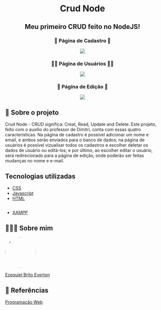 <h1 align="center">Crud Node</h1>

<h2 align="center">Meu primeiro CRUD feito no NodeJS!</h2>

<h3 align="center">📝 Página de Cadastro 📝</h3>

<div align="center">
<img src="https://user-images.githubusercontent.com/97633667/181995650-f4842e0b-6a8f-4821-a17f-0634a444f985.png" />
</div>

<h3 align="center">👩‍🦰 Página de Usuários 👨‍🦰</h3>

<div align="center">
<img src="https://user-images.githubusercontent.com/97633667/181995649-2636ffad-385c-46b5-b0e4-d9f8b626d83a.png" />
</div>

<h3 align="center">📝 Página de Edição 📝</h3>

<div align="center">
<img src="https://user-images.githubusercontent.com/97633667/181995647-cb38bf95-3e47-4262-96d2-f05b85ff66d2.png" />
</div>




## 💬 Sobre o projeto
Crud Node - CRUD significa: Creat, Read, Update and Delete. Este projeto, feito com o auxílio do professor de Dimitri, conta com essas quatro características. Na página de cadastro é possível adicionar um nome e email, e ambos serão enviados para o banco de dados; na página de usuários é possível vizualisar todos os cadastros e escolher deletar os dados de usuário ou editá-los; e por último, ao escolher editar o usuário, será redirecionado para a página de edição, onde poderão ser feitas mudanças no nome e e-mail.

## Tecnologias utilizadas
* [CSS](https://developer.mozilla.org/en-US/docs/Web/CSS)
* [Javascript](https://www.javascript.com)
* [HTML](https://developer.mozilla.org/en-US/docs/Web/HTML)
##
* [XAMPP](https://www.apachefriends.org/pt_br/index.html)

## 👨🏻‍🚀 Sobre mim
<a href="https://www.linkedin.com/in/ezequiel-brito-everton-65863822a/">
 <img style="border-radius:50%" width="100px; "src="https://avatars.githubusercontent.com/u/97633667?v=4"/>
 <p>Ezequiel Brito Everton</p>
</a>

## 🔗 Referências
[Programação Web](https://www.youtube.com/channel/UCwAa6VoM1GCg7n4s3u9FTAg)

